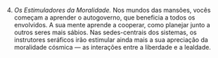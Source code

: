 ﻿4. *Os Estimuladores da Moralidade.* Nos mundos das mansões, vocês começam a aprender o autogoverno, que beneficia a todos os envolvidos. A sua mente aprende a cooperar, como planejar junto a outros seres mais sábios. Nas sedes-centrais dos sistemas, os instrutores seráficos irão estimular ainda mais a sua apreciação da moralidade cósmica — as interações entre a liberdade e a lealdade.